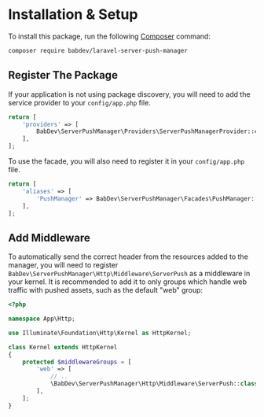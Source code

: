 # Installation & Setup

To install this package, run the following [Composer](https://getcomposer.org/) command:

```bash
composer require babdev/laravel-server-push-manager
```

## Register The Package

If your application is not using package discovery, you will need to add the service provider to your `config/app.php` file.

```php
return [
    'providers' => [
        BabDev\ServerPushManager\Providers\ServerPushManagerProvider::class,
    ],
];
```

To use the facade, you will also need to register it in your `config/app.php` file.

```php
return [
    'aliases' => [
        'PushManager' => BabDev\ServerPushManager\Facades\PushManager::class,
    ],
];
```

## Add Middleware

To automatically send the correct header from the resources added to the manager, you will need to register `BabDev\ServerPushManager\Http\Middleware\ServerPush` as a middleware in your kernel. It is recommended to add it to only groups which handle web traffic with pushed assets, such as the default "web" group:

```php
<?php

namespace App\Http;

use Illuminate\Foundation\Http\Kernel as HttpKernel;

class Kernel extends HttpKernel
{
    protected $middlewareGroups = [
        'web' => [
            // ..
            \BabDev\ServerPushManager\Http\Middleware\ServerPush::class,
        ],
    ];
}
```
